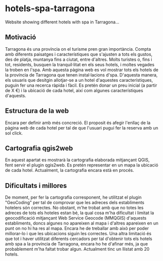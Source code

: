 # hotels-spa-tarragona
Website showing different hotels with spa in Tarragona...

## Motivació
Tarragona és una província on el turisme pren gran importància. Compta amb diferents paisatges i característiques que s'ajusten a tots els gustos, des de platja, muntanya fins a ciutat, entre d'altres. Molts turistes o, fins i tot, residents, busquen la tranquil·litat en els seus hotels, i moltes vegades la troben en l'spa. Amb aquesta pàgina web es vol mostrar tots els hotels de la província de Tarragona que tenen instal·lacions d'spa. D'aquesta manera, els usuaris que desitgin allotjar-se a un hotel d'aquestes característiques, puguin fer una recerca ràpida i fàcil. 
Es pretén donar un preu inicial (a partir de X €) i la ubicació de cada hotel, així com algunes característiques d'aquests. 


## Estructura de la web
Encara per definir amb més concreció. El proposit és afegir l'enllaç de la pàgina web de cada hotel per tal de que l'usuari pugui fer la reserva amb un sol click. 

## Cartografia qgis2web
En aquest apartat es mostrarà la cartografia elaborada mitjançant QGIS, fent servir el plugin qgis2web. Es pretén representar en un mapa la ubicació de cada hotel. Actualment, la cartografia encara està en procés. 

## Dificultats i millores
De moment, per fer la cartografia corresponent, he utilitzat el plugin "GeoCoding" per tal de comprovar que les adreces dels establiments hotelers són correctes. No obstant, m'he trobat amb que no totes les adreces de tots els hoteles estan bé, la qual cosa m'ha dificultat i limitat la geocodificació mitjançant Web Service Geocode (MMQGIS) d'aquests establiments,  doncs algunes no apareixen al mapa i d'altres apareixen en un punt on no hi ha res al mapa. Encara he de treballar amb això per poder millorar-lo i que les ubicacions siguin les correctes. 
Una altra limitació és que tot i haver utilitzat diferents cercadors per tal d'obtenir tots els hotels amb spa a la província de Tarragona, encara ho he d'afinar més, ja que probablement m'ha faltat trobar algun. Actualment tinc un llistat amb 20 hotels. 

